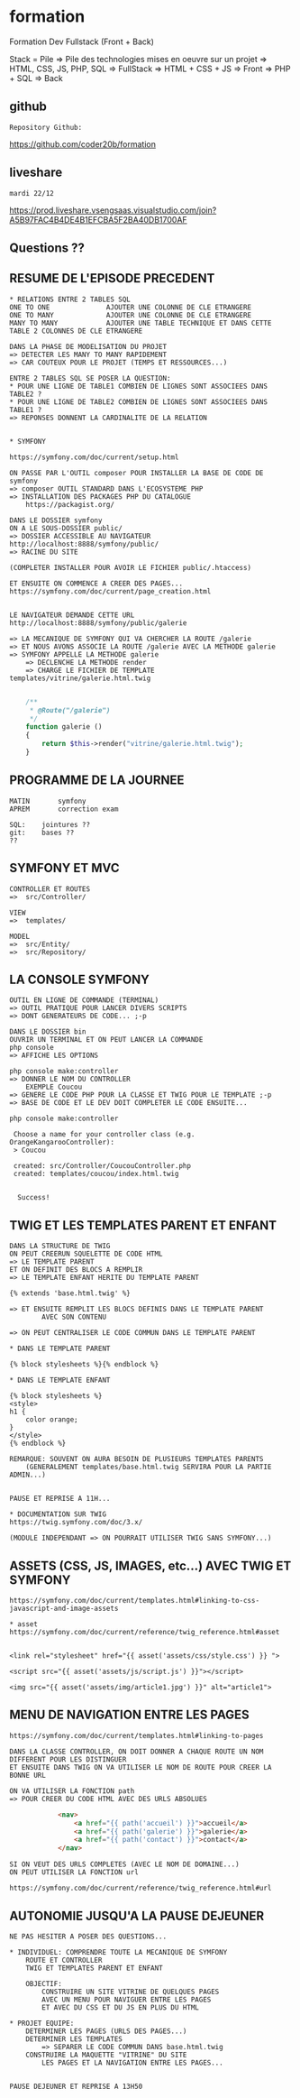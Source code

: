 # formation

Formation Dev Fullstack (Front + Back)

Stack = Pile
=> Pile des technologies mises en oeuvre sur un projet
=> HTML, CSS, JS, PHP, SQL  => FullStack
=> HTML + CSS + JS          => Front
=> PHP + SQL                => Back

## github

    Repository Github:

https://github.com/coder20b/formation

## liveshare

    mardi 22/12

https://prod.liveshare.vsengsaas.visualstudio.com/join?A5B97FAC4B4DE4B1EFCBA5F2BA40DB1700AF

## Questions ??

## RESUME DE L'EPISODE PRECEDENT

    * RELATIONS ENTRE 2 TABLES SQL
    ONE TO ONE              AJOUTER UNE COLONNE DE CLE ETRANGERE
    ONE TO MANY             AJOUTER UNE COLONNE DE CLE ETRANGERE
    MANY TO MANY            AJOUTER UNE TABLE TECHNIQUE ET DANS CETTE TABLE 2 COLONNES DE CLE ETRANGERE

    DANS LA PHASE DE MODELISATION DU PROJET
    => DETECTER LES MANY TO MANY RAPIDEMENT
    => CAR COUTEUX POUR LE PROJET (TEMPS ET RESSOURCES...)

    ENTRE 2 TABLES SQL SE POSER LA QUESTION:
    * POUR UNE LIGNE DE TABLE1 COMBIEN DE LIGNES SONT ASSOCIEES DANS TABLE2 ?
    * POUR UNE LIGNE DE TABLE2 COMBIEN DE LIGNES SONT ASSOCIEES DANS TABLE1 ?
    => REPONSES DONNENT LA CARDINALITE DE LA RELATION


    * SYMFONY
    
    https://symfony.com/doc/current/setup.html

    ON PASSE PAR L'OUTIL composer POUR INSTALLER LA BASE DE CODE DE symfony
    => composer OUTIL STANDARD DANS L'ECOSYSTEME PHP
    => INSTALLATION DES PACKAGES PHP DU CATALOGUE 
        https://packagist.org/

    DANS LE DOSSIER symfony
    ON A LE SOUS-DOSSIER public/
    => DOSSIER ACCESSIBLE AU NAVIGATEUR
    http://localhost:8888/symfony/public/
    => RACINE DU SITE

    (COMPLETER INSTALLER POUR AVOIR LE FICHIER public/.htaccess)

    ET ENSUITE ON COMMENCE A CREER DES PAGES...
    https://symfony.com/doc/current/page_creation.html


    LE NAVIGATEUR DEMANDE CETTE URL
    http://localhost:8888/symfony/public/galerie

    => LA MECANIQUE DE SYMFONY QUI VA CHERCHER LA ROUTE /galerie
    => ET NOUS AVONS ASSOCIE LA ROUTE /galerie AVEC LA METHODE galerie
    => SYMFONY APPELLE LA METHODE galerie
        => DECLENCHE LA METHODE render
        => CHARGE LE FICHIER DE TEMPLATE templates/vitrine/galerie.html.twig

```php

    /**
     * @Route("/galerie")
     */    
    function galerie ()
    {
        return $this->render("vitrine/galerie.html.twig");
    }

```

## PROGRAMME DE LA JOURNEE

    MATIN       symfony
    APREM       correction exam

    SQL:    jointures ??
    git:    bases ??
    ??


## SYMFONY ET MVC

    CONTROLLER ET ROUTES
    =>  src/Controller/
    
    VIEW
    =>  templates/
    
    MODEL
    =>  src/Entity/
    =>  src/Repository/

## LA CONSOLE SYMFONY

    OUTIL EN LIGNE DE COMMANDE (TERMINAL)
    => OUTIL PRATIQUE POUR LANCER DIVERS SCRIPTS
    => DONT GENERATEURS DE CODE... ;-p

    DANS LE DOSSIER bin
    OUVRIR UN TERMINAL ET ON PEUT LANCER LA COMMANDE 
    php console
    => AFFICHE LES OPTIONS

    php console make:controller
    => DONNER LE NOM DU CONTROLLER
        EXEMPLE Coucou
    => GENERE LE CODE PHP POUR LA CLASSE ET TWIG POUR LE TEMPLATE ;-p
    => BASE DE CODE ET LE DEV DOIT COMPLETER LE CODE ENSUITE...

```shell
php console make:controller

 Choose a name for your controller class (e.g. OrangeKangarooController):
 > Coucou

 created: src/Controller/CoucouController.php
 created: templates/coucou/index.html.twig


  Success!

```

## TWIG ET LES TEMPLATES PARENT ET ENFANT


    DANS LA STRUCTURE DE TWIG
    ON PEUT CREERUN SQUELETTE DE CODE HTML
    => LE TEMPLATE PARENT
    ET ON DEFINIT DES BLOCS A REMPLIR
    => LE TEMPLATE ENFANT HERITE DU TEMPLATE PARENT

    {% extends 'base.html.twig' %}

    => ET ENSUITE REMPLIT LES BLOCS DEFINIS DANS LE TEMPLATE PARENT
            AVEC SON CONTENU

    => ON PEUT CENTRALISER LE CODE COMMUN DANS LE TEMPLATE PARENT

    * DANS LE TEMPLATE PARENT

```twig
{% block stylesheets %}{% endblock %}
```

    * DANS LE TEMPLATE ENFANT

```twig
{% block stylesheets %}
<style>
h1 { 
    color orange;
}
</style>
{% endblock %}
```

    REMARQUE: SOUVENT ON AURA BESOIN DE PLUSIEURS TEMPLATES PARENTS
        (GENERALEMENT templates/base.html.twig SERVIRA POUR LA PARTIE ADMIN...)


    PAUSE ET REPRISE A 11H...

    * DOCUMENTATION SUR TWIG
    https://twig.symfony.com/doc/3.x/

    (MODULE INDEPENDANT => ON POURRAIT UTILISER TWIG SANS SYMFONY...)

## ASSETS (CSS, JS, IMAGES, etc...) AVEC TWIG ET SYMFONY

    https://symfony.com/doc/current/templates.html#linking-to-css-javascript-and-image-assets

    * asset
    https://symfony.com/doc/current/reference/twig_reference.html#asset


    <link rel="stylesheet" href="{{ asset('assets/css/style.css') }} ">

    <script src="{{ asset('assets/js/script.js') }}"></script>

    <img src="{{ asset('assets/img/article1.jpg') }}" alt="article1">


## MENU DE NAVIGATION ENTRE LES PAGES

    https://symfony.com/doc/current/templates.html#linking-to-pages

    DANS LA CLASSE CONTROLLER, ON DOIT DONNER A CHAQUE ROUTE UN NOM DIFFERENT POUR LES DISTINGUER
    ET ENSUITE DANS TWIG ON VA UTILISER LE NOM DE ROUTE POUR CREER LA BONNE URL

    ON VA UTILISER LA FONCTION path
    => POUR CREER DU CODE HTML AVEC DES URLS ABSOLUES

```html
            <nav>
                <a href="{{ path('accueil') }}">accueil</a>
                <a href="{{ path('galerie') }}">galerie</a>
                <a href="{{ path('contact') }}">contact</a>
            </nav>

```

    SI ON VEUT DES URLS COMPLETES (AVEC LE NOM DE DOMAINE...)
    ON PEUT UTILISER LA FONCTION url

    https://symfony.com/doc/current/reference/twig_reference.html#url


## AUTONOMIE JUSQU'A LA PAUSE DEJEUNER

    NE PAS HESITER A POSER DES QUESTIONS...

    * INDIVIDUEL: COMPRENDRE TOUTE LA MECANIQUE DE SYMFONY
        ROUTE ET CONTROLLER
        TWIG ET TEMPLATES PARENT ET ENFANT

        OBJECTIF: 
            CONSTRUIRE UN SITE VITRINE DE QUELQUES PAGES
            AVEC UN MENU POUR NAVIGUER ENTRE LES PAGES
            ET AVEC DU CSS ET DU JS EN PLUS DU HTML

    * PROJET EQUIPE:
        DETERMINER LES PAGES (URLS DES PAGES...)
        DETERMINER LES TEMPLATES
            => SEPARER LE CODE COMMUN DANS base.html.twig
        CONSTRUIRE LA MAQUETTE "VITRINE" DU SITE
            LES PAGES ET LA NAVIGATION ENTRE LES PAGES...


    PAUSE DEJEUNER ET REPRISE A 13H50


    
















































